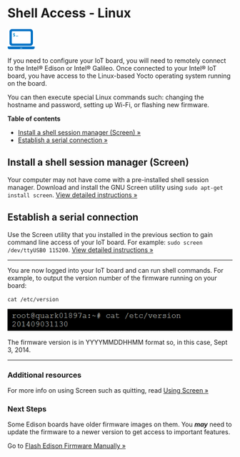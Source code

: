 # Shell Access - Linux

![computer icon with command prompt](../images/icon-computer_shell.png)

If you need to configure your IoT board, you will need to remotely connect to the Intel® Edison or Intel® Galileo. Once connected to your Intel® IoT board, you have access to the Linux-based Yocto operating system running on the board. 

You can then execute special Linux commands such: changing the hostname and password, setting up Wi-Fi, or flashing new firmware.

**Table of contents**

* [Install a shell session manager (Screen) »](#install-a-shell-session-manager-screen)
* [Establish a serial connection »](#establish-a-serial-connection)


## Install a shell session manager (Screen)

Your computer may not have come with a pre-installed shell session manager. Download and install the GNU Screen utility using `sudo apt-get install screen`. [View detailed instructions »](details-install_screen.md)


## Establish a serial connection

Use the Screen utility that you installed in the previous section to gain command line access of your IoT board. For example: `sudo screen /dev/ttyUSB0 115200`. [View detailed instructions »](details-screen_connection.md)


---

You are now logged into your IoT board and can run shell commands. For example, to output the version number of the firmware running on your board:

```
cat /etc/version
```

![example output after running cat command](../images/firmware_version_output.png)

The firmware version is in YYYYMMDDHHMM format so, in this case, Sept 3, 2014.

---

### Additional resources

For more info on using Screen such as quitting, read [Using Screen »](/shell-access/mac-and-linux/using_screen.md)


### Next Steps

Some Edison boards have older firmware images on them. You **_may_** need to update the firmware to a newer version to get access to important features.

Go to [Flash Edison Firmware Manually »](/flash_firmware/manually.md)

